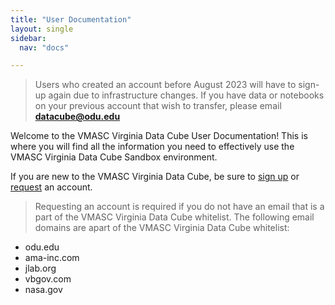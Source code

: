 ```yaml
---
title: "User Documentation"
layout: single
sidebar:
  nav: "docs"

---
```


> Users who created an account before August 2023 will have to sign-up again due to infrastructure changes. If you have data or notebooks on your previous account that wish to transfer, please email **datacube@odu.edu**

Welcome to the VMASC Virginia Data Cube User Documentation! This is where you will find all the information you need to effectively use the VMASC Virginia Data Cube Sandbox environment.

If you are new to the VMASC Virginia Data Cube, be sure to [sign up](/user-docs/sign-up/) or [request](/user-docs/request-account) an account.

> Requesting an account is required if you do not have an email that is a part of the VMASC Virginia Data Cube whitelist. The following email domains are apart of the VMASC Virginia Data Cube whitelist:
- odu.edu 
- ama-inc.com 
- jlab.org
- vbgov.com
- nasa.gov
